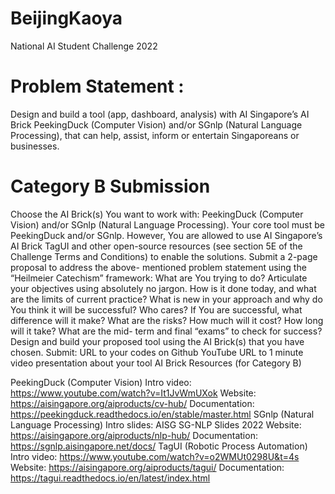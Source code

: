 # BeijingKaoya
National AI Student Challenge 2022



# Problem Statement : 

Design and build a tool (app, dashboard, analysis) with AI Singapore’s AI Brick PeekingDuck (Computer Vision) and/or SGnlp (Natural Language Processing), that can help, assist, inform or entertain Singaporeans or businesses.


# Category B Submission

Choose the AI Brick(s) You want to work with: PeekingDuck (Computer Vision) and/or SGnlp (Natural Language Processing).
Your core tool must be PeekingDuck and/or SGnlp. However, You are allowed to use AI Singapore’s AI Brick TagUI and other open-source resources (see section 5E of the Challenge Terms and Conditions) to enable the solutions.
Submit a 2-page proposal to address the above- mentioned problem statement using the “Heilmeier Catechism” framework:
What are You trying to do? Articulate your objectives using absolutely no jargon.
How is it done today, and what are the limits of current practice?
What is new in your approach and why do You think it will be successful?
Who cares? If You are successful, what difference will it make?
What are the risks?
How much will it cost?
How long will it take?
What are the mid- term and final “exams” to check for success?
Design and build your proposed tool using the AI Brick(s) that you have chosen. Submit:
URL to your codes on Github
YouTube URL to 1 minute video presentation about your tool
AI Brick Resources (for Category B)

PeekingDuck (Computer Vision)
Intro video: https://www.youtube.com/watch?v=It1JvWmUXok
Website: https://aisingapore.org/aiproducts/cv-hub/
Documentation: https://peekingduck.readthedocs.io/en/stable/master.html
SGnlp (Natural Language Processing)
Intro slides: AISG SG-NLP Slides 2022
Website: https://aisingapore.org/aiproducts/nlp-hub/
Documentation: https://sgnlp.aisingapore.net/docs/
TagUI (Robotic Process Automation)
Intro video: https://www.youtube.com/watch?v=o2WMUt0298U&t=4s
Website: https://aisingapore.org/aiproducts/tagui/
Documentation: https://tagui.readthedocs.io/en/latest/index.html
